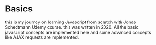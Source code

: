 # Basics

this is my journey on learning Javascript from scratch with Jonas Schedtmann Udemy course. this was written in 2020.
All the basic javascript concepts are implemented here and some advanced concepts like AJAX requests are implemented.
